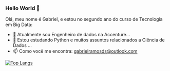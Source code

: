 ### Hello World 👋

Olá, meu nome é Gabriel, e estou no segundo ano do curso de Tecnologia em Big Data:

- 🔭 Atualmente sou Engenheiro de dados na Accenture...
- 🌱 Estou estudando Python e muitos assuntos relacionados a Ciência de Dados ...
- 📫 Como você me encontra: gabrielramosds@outlook.com 

[![Top Langs](https://github-readme-stats.vercel.app/api/top-langs/?username=Gabriel-Rds&langs_count=10)](https://github.com/anuraghazra/github-readme-stats)
